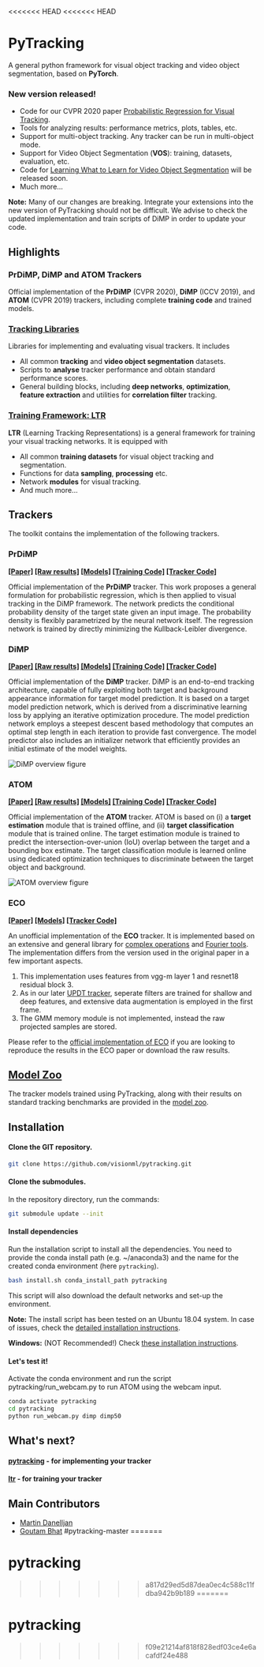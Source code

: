 <<<<<<< HEAD
<<<<<<< HEAD
# PyTracking
A general python framework for visual object tracking and video object segmentation, based on **PyTorch**.

### New version released!
* Code for our CVPR 2020 paper [Probabilistic Regression for Visual Tracking](https://arxiv.org/abs/2003.12565).  
* Tools for analyzing results: performance metrics, plots, tables, etc.  
* Support for multi-object tracking. Any tracker can be run in multi-object mode.    
* Support for Video Object Segmentation (**VOS**): training, datasets, evaluation, etc.  
* Code for [Learning What to Learn for Video Object Segmentation](https://arxiv.org/abs/2003.11540) will be released soon.  
* Much more...   

**Note:** Many of our changes are breaking. Integrate your extensions into the new version of PyTracking should not be difficult.
We advise to check the updated implementation and train scripts of DiMP in order to update your code.

## Highlights

### PrDiMP, DiMP and ATOM Trackers

Official implementation of the **PrDiMP** (CVPR 2020), **DiMP** (ICCV 2019), and 
**ATOM** (CVPR 2019) trackers, including complete **training code** and trained models.

### [Tracking Libraries](pytracking)

Libraries for implementing and evaluating visual trackers. It includes

* All common **tracking** and **video object segmentation** datasets.  
* Scripts to **analyse** tracker performance and obtain standard performance scores.
* General building blocks, including **deep networks**, **optimization**, **feature extraction** and utilities for **correlation filter** tracking.  

### [Training Framework: LTR](ltr)
 
**LTR** (Learning Tracking Representations) is a general framework for training your visual tracking networks. It is equipped with

* All common **training datasets** for visual object tracking and segmentation.  
* Functions for data **sampling**, **processing** etc.  
* Network **modules** for visual tracking.
* And much more...


## Trackers
The toolkit contains the implementation of the following trackers.  

### PrDiMP
**[[Paper]](https://arxiv.org/pdf/2003.12565)  [[Raw results]](MODEL_ZOO.md#Raw-Results)
  [[Models]](MODEL_ZOO.md#Models)  [[Training Code]](./ltr/README.md#PrDiMP)  [[Tracker Code]](./pytracking/README.md#DiMP)**
    
Official implementation of the **PrDiMP** tracker. This work proposes a general 
formulation for probabilistic regression, which is then applied to visual tracking in the DiMP framework.
The network predicts the conditional probability density of the target state given an input image.
The probability density is flexibly parametrized by the neural network itself.
The regression network is trained by directly minimizing the Kullback-Leibler divergence. 

### DiMP
**[[Paper]](https://arxiv.org/pdf/1904.07220)  [[Raw results]](MODEL_ZOO.md#Raw-Results)
  [[Models]](MODEL_ZOO.md#Models)  [[Training Code]](./ltr/README.md#DiMP)  [[Tracker Code]](./pytracking/README.md#DiMP)**
    
Official implementation of the **DiMP** tracker. DiMP is an end-to-end tracking architecture, capable
of fully exploiting both target and background appearance
information for target model prediction. It is based on a target model prediction network, which is derived from a discriminative
learning loss by applying an iterative optimization procedure. The model prediction network employs a steepest descent 
based methodology that computes an optimal step length in each iteration to provide fast convergence. The model predictor also
includes an initializer network that efficiently provides an initial estimate of the model weights.  

![DiMP overview figure](pytracking/.figs/dimp_overview.png)
 
### ATOM
**[[Paper]](https://arxiv.org/pdf/1811.07628)  [[Raw results]](MODEL_ZOO.md#Raw-Results)
  [[Models]](MODEL_ZOO.md#Models)  [[Training Code]](./ltr/README.md#ATOM)  [[Tracker Code]](./pytracking/README.md#ATOM)**  
 
Official implementation of the **ATOM** tracker. ATOM is based on 
(i) a **target estimation** module that is trained offline, and (ii) **target classification** module that is 
trained online. The target estimation module is trained to predict the intersection-over-union (IoU) overlap 
between the target and a bounding box estimate. The target classification module is learned online using dedicated 
optimization techniques to discriminate between the target object and background.
 
![ATOM overview figure](pytracking/.figs/atom_overview.png)
 
### ECO
**[[Paper]](https://arxiv.org/pdf/1611.09224.pdf)  [[Models]](https://drive.google.com/open?id=1aWC4waLv_te-BULoy0k-n_zS-ONms21S)  [[Tracker Code]](./pytracking/README.md#ECO)**  

An unofficial implementation of the **ECO** tracker. It is implemented based on an extensive and general library for [complex operations](pytracking/libs/complex.py) and [Fourier tools](pytracking/libs/fourier.py). The implementation differs from the version used in the original paper in a few important aspects. 
1. This implementation uses features from vgg-m layer 1 and resnet18 residual block 3.   
2. As in our later [UPDT tracker](https://arxiv.org/pdf/1804.06833.pdf), seperate filters are trained for shallow and deep features, and extensive data augmentation is employed in the first frame.  
3. The GMM memory module is not implemented, instead the raw projected samples are stored.  

Please refer to the [official implementation of ECO](https://github.com/martin-danelljan/ECO) if you are looking to reproduce the results in the ECO paper or download the raw results.


## [Model Zoo](MODEL_ZOO.md)
The tracker models trained using PyTracking, along with their results on standard tracking 
benchmarks are provided in the [model zoo](MODEL_ZOO.md). 


## Installation

#### Clone the GIT repository.  
```bash
git clone https://github.com/visionml/pytracking.git
```
   
#### Clone the submodules.  
In the repository directory, run the commands:  
```bash
git submodule update --init  
```  
#### Install dependencies
Run the installation script to install all the dependencies. You need to provide the conda install path (e.g. ~/anaconda3) and the name for the created conda environment (here ```pytracking```).  
```bash
bash install.sh conda_install_path pytracking
```  
This script will also download the default networks and set-up the environment.  

**Note:** The install script has been tested on an Ubuntu 18.04 system. In case of issues, check the [detailed installation instructions](INSTALL.md). 

**Windows:** (NOT Recommended!) Check [these installation instructions](INSTALL_win.md). 

#### Let's test it!
Activate the conda environment and run the script pytracking/run_webcam.py to run ATOM using the webcam input.  
```bash
conda activate pytracking
cd pytracking
python run_webcam.py dimp dimp50    
```  


## What's next?

#### [pytracking](pytracking) - for implementing your tracker

#### [ltr](ltr) - for training your tracker

## Main Contributors

* [Martin Danelljan](https://martin-danelljan.github.io/)  
* [Goutam Bhat](https://www.vision.ee.ethz.ch/en/members/detail/407/)
#pytracking-master
=======
# pytracking
>>>>>>> a817d29ed5d87dea0ec4c588c11fdba942b9b189
=======
# pytracking
>>>>>>> f09e21214af818f828edf03ce4e6acafdf24e488
